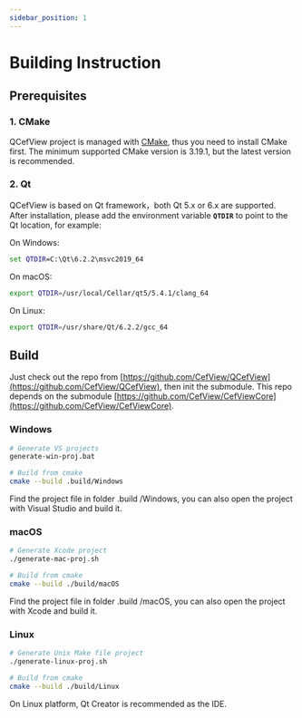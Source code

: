 ```yaml
---
sidebar_position: 1
---
```


# Building Instruction

## Prerequisites

### 1. CMake

QCefView project is managed with [CMake](https://cmake.org/), thus you need to install CMake first. The minimum supported CMake version is 3.19.1, but the latest version is recommended.

### 2. Qt

QCefView is based on Qt framework，both Qt 5.x or 6.x are supported. After installation, please add the environment variable **`QTDIR`** to point to the Qt location, for example:

On Windows:
```bat
set QTDIR=C:\Qt\6.2.2\msvc2019_64
```

On macOS:
```bash
export QTDIR=/usr/local/Cellar/qt5/5.4.1/clang_64
``` 

On Linux:
```bash
export QTDIR=/usr/share/Qt/6.2.2/gcc_64
``` 

## Build

Just check out the repo from [https://github.com/CefView/QCefView](https://github.com/CefView/QCefView), then init the submodule. This repo depends on the submodule [https://github.com/CefView/CefViewCore](https://github.com/CefView/CefViewCore). 

### Windows
```bash
# Generate VS projects
generate-win-proj.bat

# Build from cmake
cmake --build .build/Windows
```

Find the project file in folder .build /Windows, you can also open the project with Visual Studio and build it.

### macOS
```bash
# Generate Xcode project
./generate-mac-proj.sh

# Build from cmake 
cmake --build ./build/macOS
```

Find the project file in folder .build /macOS, you can also open the project with Xcode and build it.

### Linux 
```bash
# Generate Unix Make file project
./generate-linux-proj.sh

# Build from cmake 
cmake --build ./build/Linux
```

On Linux platform, Qt Creator is recommended as the IDE.
